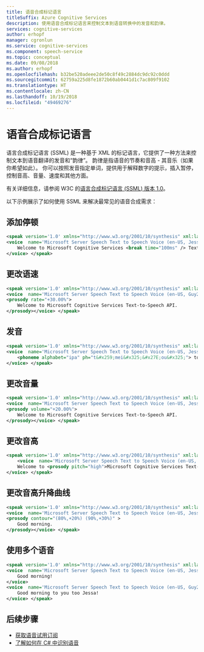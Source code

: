 ```yaml
---
title: 语音合成标记语言
titleSuffix: Azure Cognitive Services
description: 使用语音合成标记语言来控制文本到语音转换中的发音和韵律。
services: cognitive-services
author: erhopf
manager: cgronlun
ms.service: cognitive-services
ms.component: speech-service
ms.topic: conceptual
ms.date: 09/08/2018
ms.author: erhopf
ms.openlocfilehash: b32be520adeee2de50c8f49c2884dc9dc92c0ddd
ms.sourcegitcommit: 62759a225d8fe1872b60ab0441d1c7ac809f9102
ms.translationtype: HT
ms.contentlocale: zh-CN
ms.lasthandoff: 10/19/2018
ms.locfileid: "49469276"
---
```

# <a name="speech-synthesis-markup-language"></a>语音合成标记语言

语言合成标记语言 (SSML) 是一种基于 XML 的标记语言，它提供了一种方法来控制文本到语音翻译的发音和“韵律”。 韵律是指语音的节奏和音高 - 其音乐（如果你希望如此）。 你可以按照发音指定单词，提供用于解释数字的提示，插入暂停，控制音高、音量、速度和其他方面。

有关详细信息，请参阅 W3C 的[语言合成标记语言 (SSML) 版本 1.0](http://www.w3.org/TR/2009/REC-speech-synthesis-20090303/)。

以下示例展示了如何使用 SSML 来解决最常见的语音合成需求：

## <a name="add-a-break"></a>添加停顿
```xml
<speak version='1.0' xmlns="http://www.w3.org/2001/10/synthesis" xml:lang='en-US'>
<voice  name='Microsoft Server Speech Text to Speech Voice (en-US, Jessa24kRUS)'>
    Welcome to Microsoft Cognitive Services <break time="100ms" /> Text-to-Speech API.
</voice> </speak>
```

## <a name="change-speaking-rate"></a>更改语速
```xml
<speak version='1.0' xmlns="http://www.w3.org/2001/10/synthesis" xml:lang='en-US'>
<voice  name='Microsoft Server Speech Text to Speech Voice (en-US, Guy24kRUS)'>
<prosody rate="+30.00%">
    Welcome to Microsoft Cognitive Services Text-to-Speech API.
</prosody></voice> </speak>
```

## <a name="pronunciation"></a>发音
```xml
<speak version='1.0' xmlns="http://www.w3.org/2001/10/synthesis" xml:lang='en-US'>
<voice  name='Microsoft Server Speech Text to Speech Voice (en-US, Jessa24kRUS)'>
    <phoneme alphabet="ipa" ph="t&#x259;mei&#x325;&#x27E;ou&#x325;"> tomato </phoneme>
</voice> </speak>
```

## <a name="change-volume"></a>更改音量
```xml
<speak version='1.0' xmlns="http://www.w3.org/2001/10/synthesis" xml:lang='en-US'>
<voice  name='Microsoft Server Speech Text to Speech Voice (en-US, JessaRUS)'>
<prosody volume="+20.00%">
    Welcome to Microsoft Cognitive Services Text-to-Speech API.
</prosody></voice> </speak>
```

## <a name="change-pitch"></a>更改音高
```xml
<speak version='1.0' xmlns="http://www.w3.org/2001/10/synthesis" xml:lang='en-US'>
    <voice  name='Microsoft Server Speech Text to Speech Voice (en-US, Guy24kRUS)'>
    Welcome to <prosody pitch="high">Microsoft Cognitive Services Text-to-Speech API.</prosody>
</voice> </speak>
```

## <a name="change-pitch-contour"></a>更改音高升降曲线
```xml
<speak version='1.0' xmlns="http://www.w3.org/2001/10/synthesis" xml:lang='en-US'>
<voice  name='Microsoft Server Speech Text to Speech Voice (en-US, JessaRUS)'>
<prosody contour="(80%,+20%) (90%,+30%)" >
    Good morning.
</prosody></voice> </speak>
```

## <a name="use-multiple-voices"></a>使用多个语音
```xml
<speak version='1.0' xmlns="http://www.w3.org/2001/10/synthesis" xml:lang='en-US'>
<voice  name='Microsoft Server Speech Text to Speech Voice (en-US, JessaRUS)'>
    Good morning!
</voice>
<voice  name='Microsoft Server Speech Text to Speech Voice (en-US, Guy24kRUS)'>
    Good morning to you too Jessa!
</voice> </speak>
```

## <a name="next-steps"></a>后续步骤

* [获取语音试用订阅](https://azure.microsoft.com/try/cognitive-services/)
* [了解如何在 C# 中识别语音](quickstart-csharp-dotnet-windows.md)

